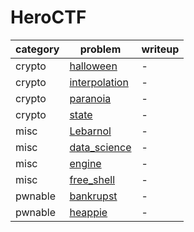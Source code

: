# HeroCTF

category | problem | writeup
--- | --- | ---
crypto | [halloween](crypto/halloween) | -
crypto | [interpolation](crypto/interpolation) | -
crypto | [paranoia](crypto/paranoia) | -
crypto | [state](crypto/state) | -
misc | [Lebarnol](misc/Lebarnol) | -
misc | [data_science](misc/data_science) | -
misc | [engine](misc/engine) | -
misc | [free_shell](misc/free_shell) | -
pwnable | [bankrupst](pwnable/bankrupst) | -
pwnable | [heappie](pwnable/heappie) | -
